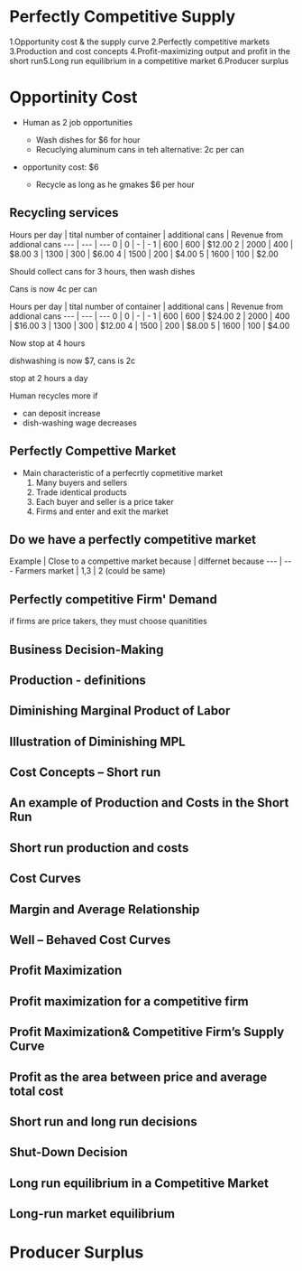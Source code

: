 # Perfectly Competitive Supply

1.Opportunity cost & the supply curve
2.Perfectly competitive markets
3.Production and cost concepts
4.Profit-maximizing output and profit in the short run5.Long run equilibrium in a competitive market
6.Producer surplus

# Opportinity Cost
- Human as 2 job opportunities
  - Wash dishes for $6 for hour
  - Recuclying aluminum cans in teh alternative: 2c per can

- opportunity cost: $6
  - Recycle as long as he gmakes $6 per hour

## Recycling services

Hours per day | tital number of container | additional cans | Revenue from addional cans
--- | --- | ---
0 | 0 | - | -
1 | 600 | 600 | $12.00
2 | 2000 | 400 | $8.00
3 | 1300 | 300 | $6.00
4 | 1500 | 200 | $4.00
5 | 1600 | 100 | $2.00

Should collect cans for 3 hours, then wash dishes

Cans is now 4c per can

Hours per day | tital number of container | additional cans | Revenue from addional cans
--- | --- | ---
0 | 0 | - | -
1 | 600 | 600 | $24.00
2 | 2000 | 400 | $16.00
3 | 1300 | 300 | $12.00
4 | 1500 | 200 | $8.00
5 | 1600 | 100 | $4.00

Now stop at 4 hours

dishwashing is now $7, cans is 2c

stop at 2 hours a day

Human recycles more if
- can deposit increase
- dish-washing wage decreases

## Perfectly Compettive Market
- Main characteristic of a perfecrtly copmetitive market
  1. Many buyers and sellers
  2. Trade identical products
  3. Each buyer and seller is a price taker
  4. Firms and enter and exit the market

## Do we have a perfectly competitive market

Example | Close to a compettive market because | differnet because
--- | --- 
Farmers market | 1,3 | 2 (could be same) 

## Perfectly competitive Firm' Demand

if firms are price takers, they must choose quanitities

## Business Decision-Making

## Production - definitions

## Diminishing Marginal Product of Labor 

## Illustration of Diminishing MPL

## Cost Concepts – Short run

## An example of Production and Costs in the Short Run

## Short run production and costs

## Cost Curves

## Margin and Average Relationship

## Well – Behaved Cost Curves

## Profit Maximization

## Profit maximization for a competitive firm

## Profit Maximization& Competitive Firm’s Supply Curve

## Profit as the area between price and average total cost

## Short run and long run decisions

## Shut-Down Decision

## Long run equilibrium in a Competitive Market

## Long-run market equilibrium

# Producer Surplus


